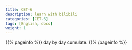```yaml
---
title: CET-6
description: learn with bilibili
categories: [CET-6]
tags: [English, docs]
weight: 1
---
```


{{% pageinfo %}}
day by day cumulate.
{{% /pageinfo %}}
